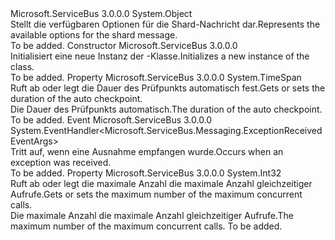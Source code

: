 <Type Name="OnShardMessageOptions" FullName="Microsoft.ServiceBus.Messaging.OnShardMessageOptions">
  <TypeSignature Language="C#" Value="public sealed class OnShardMessageOptions" />
  <TypeSignature Language="ILAsm" Value=".class public auto ansi sealed beforefieldinit OnShardMessageOptions extends System.Object" />
  <TypeSignature Language="DocId" Value="T:Microsoft.ServiceBus.Messaging.OnShardMessageOptions" />
  <TypeSignature Language="VB.NET" Value="Public NotInheritable Class OnShardMessageOptions" />
  <TypeSignature Language="F#" Value="type OnShardMessageOptions = class" />
  <AssemblyInfo>
    <AssemblyName>Microsoft.ServiceBus</AssemblyName>
    <AssemblyVersion>3.0.0.0</AssemblyVersion>
  </AssemblyInfo>
  <Base>
    <BaseTypeName>System.Object</BaseTypeName>
  </Base>
  <Interfaces />
  <Docs>
    <summary><span data-ttu-id="a45e9-101">Stellt die verfügbaren Optionen für die Shard-Nachricht dar.</span><span class="sxs-lookup"><span data-stu-id="a45e9-101">Represents the available options for the shard message.</span></span></summary>
    <remarks>To be added.</remarks>
  </Docs>
  <Members>
    <Member MemberName=".ctor">
      <MemberSignature Language="C#" Value="public OnShardMessageOptions ();" />
      <MemberSignature Language="ILAsm" Value=".method public hidebysig specialname rtspecialname instance void .ctor() cil managed" />
      <MemberSignature Language="DocId" Value="M:Microsoft.ServiceBus.Messaging.OnShardMessageOptions.#ctor" />
      <MemberSignature Language="VB.NET" Value="Public Sub New ()" />
      <MemberType>Constructor</MemberType>
      <AssemblyInfo>
        <AssemblyName>Microsoft.ServiceBus</AssemblyName>
        <AssemblyVersion>3.0.0.0</AssemblyVersion>
      </AssemblyInfo>
      <Parameters />
      <Docs>
        <summary><span data-ttu-id="a45e9-102">Initialisiert eine neue Instanz der <see cref="T:Microsoft.ServiceBus.Messaging.OnShardMessageOptions" />-Klasse.</span><span class="sxs-lookup"><span data-stu-id="a45e9-102">Initializes a new instance of the <see cref="T:Microsoft.ServiceBus.Messaging.OnShardMessageOptions" /> class.</span></span></summary>
        <remarks>To be added.</remarks>
      </Docs>
    </Member>
    <Member MemberName="AutoCheckpointTimeout">
      <MemberSignature Language="C#" Value="public TimeSpan AutoCheckpointTimeout { get; set; }" />
      <MemberSignature Language="ILAsm" Value=".property instance valuetype System.TimeSpan AutoCheckpointTimeout" />
      <MemberSignature Language="DocId" Value="P:Microsoft.ServiceBus.Messaging.OnShardMessageOptions.AutoCheckpointTimeout" />
      <MemberSignature Language="VB.NET" Value="Public Property AutoCheckpointTimeout As TimeSpan" />
      <MemberSignature Language="F#" Value="member this.AutoCheckpointTimeout : TimeSpan with get, set" Usage="Microsoft.ServiceBus.Messaging.OnShardMessageOptions.AutoCheckpointTimeout" />
      <MemberType>Property</MemberType>
      <AssemblyInfo>
        <AssemblyName>Microsoft.ServiceBus</AssemblyName>
        <AssemblyVersion>3.0.0.0</AssemblyVersion>
      </AssemblyInfo>
      <ReturnValue>
        <ReturnType>System.TimeSpan</ReturnType>
      </ReturnValue>
      <Docs>
        <summary><span data-ttu-id="a45e9-103">Ruft ab oder legt die Dauer des Prüfpunkts automatisch fest.</span><span class="sxs-lookup"><span data-stu-id="a45e9-103">Gets or sets the duration of the auto checkpoint.</span></span></summary>
        <value><span data-ttu-id="a45e9-104">Die Dauer des Prüfpunkts automatisch.</span><span class="sxs-lookup"><span data-stu-id="a45e9-104">The duration of the auto checkpoint.</span></span></value>
        <remarks>To be added.</remarks>
      </Docs>
    </Member>
    <Member MemberName="ExceptionReceived">
      <MemberSignature Language="C#" Value="public event EventHandler&lt;Microsoft.ServiceBus.Messaging.ExceptionReceivedEventArgs&gt; ExceptionReceived;" />
      <MemberSignature Language="ILAsm" Value=".event class System.EventHandler`1&lt;class Microsoft.ServiceBus.Messaging.ExceptionReceivedEventArgs&gt; ExceptionReceived" />
      <MemberSignature Language="DocId" Value="E:Microsoft.ServiceBus.Messaging.OnShardMessageOptions.ExceptionReceived" />
      <MemberSignature Language="VB.NET" Value="Public Event ExceptionReceived As EventHandler(Of ExceptionReceivedEventArgs) " />
      <MemberSignature Language="F#" Value="member this.ExceptionReceived : EventHandler&lt;Microsoft.ServiceBus.Messaging.ExceptionReceivedEventArgs&gt; " Usage="member this.ExceptionReceived : System.EventHandler&lt;Microsoft.ServiceBus.Messaging.ExceptionReceivedEventArgs&gt; " />
      <MemberType>Event</MemberType>
      <AssemblyInfo>
        <AssemblyName>Microsoft.ServiceBus</AssemblyName>
        <AssemblyVersion>3.0.0.0</AssemblyVersion>
      </AssemblyInfo>
      <ReturnValue>
        <ReturnType>System.EventHandler&lt;Microsoft.ServiceBus.Messaging.ExceptionReceivedEventArgs&gt;</ReturnType>
      </ReturnValue>
      <Docs>
        <summary><span data-ttu-id="a45e9-105">Tritt auf, wenn eine Ausnahme empfangen wurde.</span><span class="sxs-lookup"><span data-stu-id="a45e9-105">Occurs when an exception was received.</span></span></summary>
        <remarks>To be added.</remarks>
      </Docs>
    </Member>
    <Member MemberName="MaxConcurrentCalls">
      <MemberSignature Language="C#" Value="public int MaxConcurrentCalls { get; set; }" />
      <MemberSignature Language="ILAsm" Value=".property instance int32 MaxConcurrentCalls" />
      <MemberSignature Language="DocId" Value="P:Microsoft.ServiceBus.Messaging.OnShardMessageOptions.MaxConcurrentCalls" />
      <MemberSignature Language="VB.NET" Value="Public Property MaxConcurrentCalls As Integer" />
      <MemberSignature Language="F#" Value="member this.MaxConcurrentCalls : int with get, set" Usage="Microsoft.ServiceBus.Messaging.OnShardMessageOptions.MaxConcurrentCalls" />
      <MemberType>Property</MemberType>
      <AssemblyInfo>
        <AssemblyName>Microsoft.ServiceBus</AssemblyName>
        <AssemblyVersion>3.0.0.0</AssemblyVersion>
      </AssemblyInfo>
      <ReturnValue>
        <ReturnType>System.Int32</ReturnType>
      </ReturnValue>
      <Docs>
        <summary><span data-ttu-id="a45e9-106">Ruft ab oder legt die maximale Anzahl die maximale Anzahl gleichzeitiger Aufrufe.</span><span class="sxs-lookup"><span data-stu-id="a45e9-106">Gets or sets the maximum number of the maximum concurrent calls.</span></span></summary>
        <value><span data-ttu-id="a45e9-107">Die maximale Anzahl die maximale Anzahl gleichzeitiger Aufrufe.</span><span class="sxs-lookup"><span data-stu-id="a45e9-107">The maximum number of the maximum concurrent calls.</span></span></value>
        <remarks>To be added.</remarks>
      </Docs>
    </Member>
  </Members>
</Type>